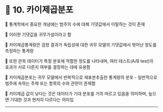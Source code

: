 # 🎰 10. 카이제곱분포  

🎲 통계학에서 중요한 개념에는 범주의 수에 대해 기댓값에서 이탈하는 것이 존재  

🎲 이러한 기댓값을 귀무가설이라고 함  

🎲 카이제곱통계량은 검정 결과가 독립성에 대한 귀무 모델의 기댓값에서 벗어난 정도를 측정하는 통계량  

🎲 또한 관측 데이터가 특정 분포에 적합한 정도를 나타내며, 여러 테스트(A/B test)의 효과가 서로 다른지 여부를 결정하는 데에 유용함  

🎲 카이제곱분포는 귀무 모델에서 반복적으로 재표본추출한 통계량의 분포 - 일반적으로 범주에 속하는 주제 또는 항목의 수와 관련이 존재함  

🎲 카이제곱 값이 낮다는 것은 데이터가 기대 분포를 거의 따르고 있음을 의미하며, 높으면 기대한 것과 현저히 다르다는 의미임  

***  
